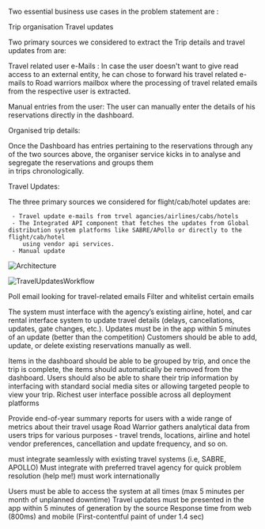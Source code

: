 Two essential business use cases in the problem statement are :

 

Trip organisation
Travel updates

 

Two primary sources we considered to extract the Trip details and travel updates from are:

 

Travel related user e-Mails :
   In case the user doesn't want to give read access to an external entity, he can chose to forward his travel related e-mails to Road warriors mailbox
   where the processing of travel related emails from the respective user is extracted.

 

Manual entries from the user:
   The user can manually enter the details of his reservations directly in the dashboard.

 

 

Organised trip details:

 

Once the Dashboard has entries pertaining to the reservations through any of the two sources above, the organiser service kicks in to analyse and segregate the reservations and groups them  
in trips chronologically.


Travel Updates:

 

The three primary sources we considered for flight/cab/hotel updates are:

     - Travel update e-mails from trvel agancies/airlines/cabs/hotels
     - The Integrated API component that fetches the updates from Global distribution system platforms like SABRE/APollo or directly to the flight/cab/hotel 
        using vendor api services.
     - Manual update


![Architecture](https://github.com/KatasPioneers/RoadWarriors-Pioneers/assets/144905960/c3408c32-bedb-4bb3-a6ad-6f8e48b49cca)


![TravelUpdatesWorkflow](https://github.com/KatasPioneers/RoadWarriors-Pioneers/assets/144905960/dcd5a80e-2308-4e22-bfe7-97f14ac70c97)


Poll email looking for travel-related emails
Filter and whitelist certain emails



The system must interface with the agency’s
existing airline, hotel, and car rental interface
system to update travel details (delays,
cancellations, updates, gate changes, etc.).
Updates must be in the app within 5 minutes of an
update (better than the competition)
Customers should be able to add, update, or
delete existing reservations manually as well.

Items in the dashboard should be able to be
grouped by trip, and once the trip is complete, the
items should automatically be removed from the
dashboard.
Users should also be able to share their trip
information by interfacing with standard social
media sites or allowing targeted people to view
your trip.
Richest user interface possible across all
deployment platforms

Provide end-of-year summary reports for users
with a wide range of metrics about their travel
usage
Road Warrior gathers analytical data from users
trips for various purposes - travel trends, locations,
airline and hotel vendor preferences, cancellation
and update frequency, and so on.

must integrate seamlessly with existing travel
systems (i.e, SABRE, APOLLO)
Must integrate with preferred travel agency for
quick problem resolution (help me!)
must work internationally

Users must be able to access the system at all
times (max 5 minutes per month of unplanned
downtime)
Travel updates must be presented in the app
within 5 minutes of generation by the source
Response time from web (800ms) and mobile
(First-contentful paint of under 1.4 sec)





